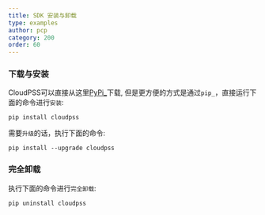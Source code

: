 ```yaml
---
title: SDK 安装与卸载
type: examples
author: pcp
category: 200
order: 60
---
```


### 下载与安装

CloudPSS可以直接从这里[PyPi_](https://pypi.org/project/cloudpss/)下载, 但是更方便的方式是通过`pip_`，直接运行下面的命令进行`安装`:
```[pyhton]
pip install cloudpss
```
需要`升级`的话，执行下面的命令:
```[pyhton]
pip install --upgrade cloudpss
```
### 完全卸载

执行下面的命令进行`完全卸载`:
```[pyhton]
pip uninstall cloudpss
```